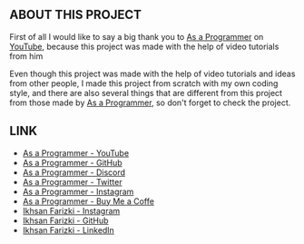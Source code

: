 ## ABOUT THIS PROJECT

First of all I would like to say a big thank you to [As a Programmer](https://www.youtube.com/@asaprogrammer_) on [YouTube](https://www.youtube.com), because this project was made with the help of video tutorials from him

Even though this project was made with the help of video tutorials and ideas from other people, I made this project from scratch with my own coding style, and there are also several things that are different from this project from those made by [As a Programmer](https://www.youtube.com/@asaprogrammer_), so don't forget to check the project.

## LINK

- [As a Programmer - YouTube](https://www.youtube.com/@asaprogrammer_)
- [As a Programmer - GitHub](https://github.com/burakorkmez)
- [As a Programmer - Discord](https://discord.gg/YFn2WyheZV)
- [As a Programmer - Twitter](https://twitter.com/asaprogrammer_)
- [As a Programmer - Instagram](https://instagram.com/asaprogrammer_)
- [As a Programmer - Buy Me a Coffe](https://buymeacoffee.com/burakorkmezz)
- [Ikhsan Farizki - Instagram](https://www.instagram.com/ikhsan.farizki/)
- [Ikhsan Farizki - GitHub](https://github.com/x4n-s)
- [Ikhsan Farizki - LinkedIn](https://www.linkedin.com/in/ikhsan-farizki/)
